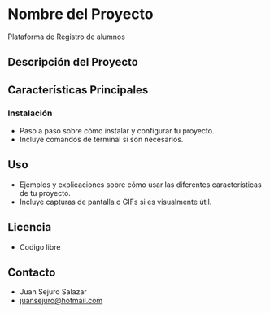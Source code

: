 # Nombre del Proyecto
Plataforma de Registro de alumnos





## Descripción del Proyecto


## Características Principales



### Instalación

* Paso a paso sobre cómo instalar y configurar tu proyecto. 
* Incluye comandos de terminal si son necesarios.

## Uso

* Ejemplos y explicaciones sobre cómo usar las diferentes características de tu proyecto.
* Incluye capturas de pantalla o GIFs si es visualmente útil.



## Licencia

* Codigo libre

## Contacto

* Juan Sejuro Salazar
* juansejuro@hotmail.com
